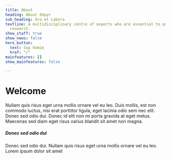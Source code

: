 ```yaml
---
title: About
heading: About Empyr
sub_heading: Ora et Labora
textline: A multidisciplinary centre of experts who are essential to patient-oriented
  research.
show_staff: true
show_news: false
hero_button:
  text: Sup homie
  href: "/"
mainfeatures: []
show_mainfeatures: false

---
```


# Welcome
Nullam quis risus eget urna mollis ornare vel eu leo. Duis mollis, est non commodo luctus, nisi erat porttitor ligula, eget lacinia odio sem nec elit. Donec sed odio dui. Donec id elit non mi porta gravida at eget metus. Maecenas sed diam eget risus varius blandit sit amet non magna.

##### Donec sed odio dui
Donec sed odio dui. Nullam quis risus eget urna mollis ornare vel eu leo. Lorem ipsum dolor sit amet

